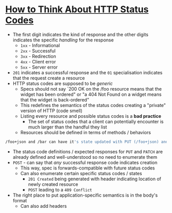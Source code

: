 # [How to Think About HTTP Status Codes](https://www.mnot.net/blog/2017/05/11/status_codes)

* The first digit indicates the kind of response and the other digits indicates the specific _handling_ for the response
  * `1xx` - Informational
  * `2xx` - Successful
  * `3xx` - Redirection
  * `4xx` - Client error
  * `5xx` - Server error
* `201` indicates a successful response and the `01` specialisation indicates that the request create a resource
* HTTP status codes are supposed to be _generic_
  * Specs should not say `200 OK on the /foo resource means that the widget has been ordered" or "a 404 Not Found on a widget means that the widget is back-ordered"
  * This redefines the semantics of the status codes creating a "private" version of HTTP (code smell)
  * Listing every resource and possible status codes is a **bad practice**
    * The set of status codes that a client can potentially encounter is much larger than the handful they list
  * Resources should be defined in terms of methods / behaviors

```bash
/foo+json and /bar can have it's state updated with PUT (/foo+json) and PATCH (/foo+patch+json)
```

* The status code definitions / expected responses for `PUT` and `PATCH` are already defined and well-understood so no need to enumerate them
* `POST` - can say that _any_ successful response code indicates creation
  * This way, spec is forwards-compatible with future status codes
  * Can also enumerate certain specific status codes / states
    * `201 Created` being generated with header indicating location of newly created resource
    * `POST` leading to a `409 Conflict`
* The right place to put application-specific semantics is in the body's format
  * Can also add headers

